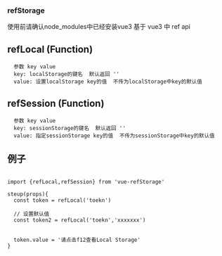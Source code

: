 ### refStorage
使用前请确认node_modules中已经安装vue3
基于 vue3 中 ref api

## refLocal  (Function)
```
  参数 key value
  key: localStorage的键名  默认返回 ''
  value: 设置localStorage key的值  不传为localStorage中key的默认值
```
       
## refSession (Function)
```
  参数 key value
  key: sessionStorage的键名  默认返回 ''
  value: 指定sessionStorage key的值  不传为sessionStorage中key的默认值
```

## 例子
```

import {refLocal,refSession} from 'vue-refStorage'

steup(props){
  const token = refLocal('toekn')
  
  // 设置默认值
  const token2 = refLocal('toekn','xxxxxxx')
  
  
  token.value = '请点击f12查看Local Storage'
}
```
